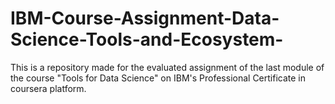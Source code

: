 # IBM-Course-Assignment-Data-Science-Tools-and-Ecosystem-
This is a repository made for the evaluated assignment of the last module of the course "Tools for Data Science" on IBM's Professional Certificate in coursera platform.
